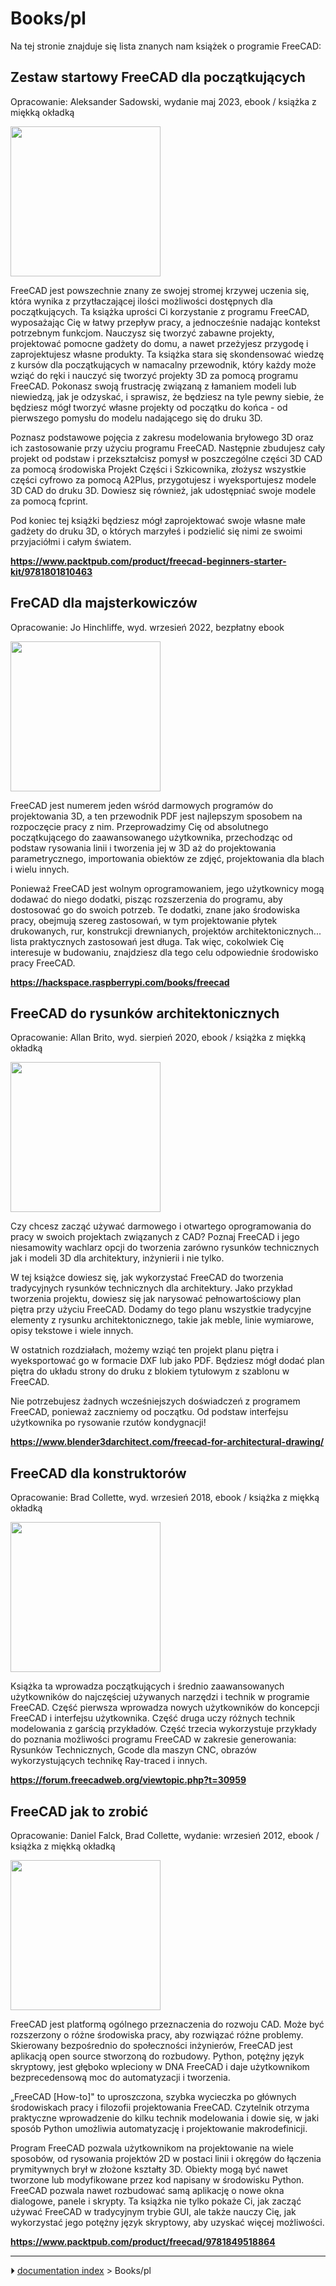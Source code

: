 # Books/pl
Na tej stronie znajduje się lista znanych nam książek o programie FreeCAD:



## Zestaw startowy FreeCAD dla początkujących 

Opracowanie: Aleksander Sadowski, wydanie maj 2023, ebook / książka z miękką okładką

<img alt="" src=images/Freecad_book_aleks.jpg  style="width:240px;">

FreeCAD jest powszechnie znany ze swojej stromej krzywej uczenia się, która wynika z przytłaczającej ilości możliwości dostępnych dla początkujących. Ta książka uprości Ci korzystanie z programu FreeCAD, wyposażając Cię w łatwy przepływ pracy, a jednocześnie nadając kontekst potrzebnym funkcjom. Nauczysz się tworzyć zabawne projekty, projektować pomocne gadżety do domu, a nawet przeżyjesz przygodę i zaprojektujesz własne produkty. Ta książka stara się skondensować wiedzę z kursów dla początkujących w namacalny przewodnik, który każdy może wziąć do ręki i nauczyć się tworzyć projekty 3D za pomocą programu FreeCAD. Pokonasz swoją frustrację związaną z łamaniem modeli lub niewiedzą, jak je odzyskać, i sprawisz, że będziesz na tyle pewny siebie, że będziesz mógł tworzyć własne projekty od początku do końca - od pierwszego pomysłu do modelu nadającego się do druku 3D.

Poznasz podstawowe pojęcia z zakresu modelowania bryłowego 3D oraz ich zastosowanie przy użyciu programu FreeCAD. Następnie zbudujesz cały projekt od podstaw i przekształcisz pomysł w poszczególne części 3D CAD za pomocą środowiska Projekt Części i Szkicownika, złożysz wszystkie części cyfrowo za pomocą A2Plus, przygotujesz i wyeksportujesz modele 3D CAD do druku 3D. Dowiesz się również, jak udostępniać swoje modele za pomocą fcprint.

Pod koniec tej książki będziesz mógł zaprojektować swoje własne małe gadżety do druku 3D, o których marzyłeś i podzielić się nimi ze swoimi przyjaciółmi i całym światem.

**<https://www.packtpub.com/product/freecad-beginners-starter-kit/9781801810463>**






## FreCAD dla majsterkowiczów 

Opracowanie: Jo Hinchliffe, wyd. wrzesień 2022, bezpłatny ebook

<img alt="" src=images/Freecad_book_concretedog.png  style="width:240px;">

FreeCAD jest numerem jeden wśród darmowych programów do projektowania 3D, a ten przewodnik PDF jest najlepszym sposobem na rozpoczęcie pracy z nim. Przeprowadzimy Cię od absolutnego początkującego do zaawansowanego użytkownika, przechodząc od podstaw rysowania linii i tworzenia jej w 3D aż do projektowania parametrycznego, importowania obiektów ze zdjęć, projektowania dla blach i wielu innych.

Ponieważ FreeCAD jest wolnym oprogramowaniem, jego użytkownicy mogą dodawać do niego dodatki, pisząc rozszerzenia do programu, aby dostosować go do swoich potrzeb. Te dodatki, znane jako środowiska pracy, obejmują szereg zastosowań, w tym projektowanie płytek drukowanych, rur, konstrukcji drewnianych, projektów architektonicznych\... lista praktycznych zastosowań jest długa. Tak więc, cokolwiek Cię interesuje w budowaniu, znajdziesz dla tego celu odpowiednie środowisko pracy FreeCAD.

**<https://hackspace.raspberrypi.com/books/freecad>**






## FreeCAD do rysunków architektonicznych 

Opracowanie: Allan Brito, wyd. sierpień 2020, ebook / książka z miękką okładką

<img alt="" src=images/Freecad_book_allanbrito.png  style="width:240px;">

Czy chcesz zacząć używać darmowego i otwartego oprogramowania do pracy w swoich projektach związanych z CAD? Poznaj FreeCAD i jego niesamowity wachlarz opcji do tworzenia zarówno rysunków technicznych jak i modeli 3D dla architektury, inżynierii i nie tylko.

W tej książce dowiesz się, jak wykorzystać FreeCAD do tworzenia tradycyjnych rysunków technicznych dla architektury. Jako przykład tworzenia projektu, dowiesz się jak narysować pełnowartościowy plan piętra przy użyciu FreeCAD. Dodamy do tego planu wszystkie tradycyjne elementy z rysunku architektonicznego, takie jak meble, linie wymiarowe, opisy tekstowe i wiele innych.

W ostatnich rozdziałach, możemy wziąć ten projekt planu piętra i wyeksportować go w formacie DXF lub jako PDF. Będziesz mógł dodać plan piętra do układu strony do druku z blokiem tytułowym z szablonu w FreeCAD.

Nie potrzebujesz żadnych wcześniejszych doświadczeń z programem FreeCAD, ponieważ zaczniemy od początku. Od podstaw interfejsu użytkownika po rysowanie rzutów kondygnacji!

**<https://www.blender3darchitect.com/freecad-for-architectural-drawing/>**






## FreeCAD dla konstruktorów 

Opracowanie: Brad Collette, wyd. wrzesień 2018, ebook / książka z miękką okładką

<img alt="" src=images/Freecad_book_inventors.jpg  style="width:240px;">

Książka ta wprowadza początkujących i średnio zaawansowanych użytkowników do najczęściej używanych narzędzi i technik w programie FreeCAD. Część pierwsza wprowadza nowych użytkowników do koncepcji FreeCAD i interfejsu użytkownika. Część druga uczy różnych technik modelowania z garścią przykładów. Część trzecia wykorzystuje przykłady do poznania możliwości programu FreeCAD w zakresie generowania: Rysunków Technicznych, Gcode dla maszyn CNC, obrazów wykorzystujących technikę Ray-traced i innych.

**<https://forum.freecadweb.org/viewtopic.php?t=30959>**






## FreeCAD jak to zrobić 

Opracowanie: Daniel Falck, Brad Collette, wydanie: wrzesień 2012, ebook / książka z miękką okładką

<img alt="" src=images/Freecad_book_howto.jpg  style="width:240px;">

FreeCAD jest platformą ogólnego przeznaczenia do rozwoju CAD. Może być rozszerzony o różne środowiska pracy, aby rozwiązać różne problemy. Skierowany bezpośrednio do społeczności inżynierów, FreeCAD jest aplikacją open source stworzoną do rozbudowy. Python, potężny język skryptowy, jest głęboko wpleciony w DNA FreeCAD i daje użytkownikom bezprecedensową moc do automatyzacji i tworzenia.

„FreeCAD \[How-to\]" to uproszczona, szybka wycieczka po głównych środowiskach pracy i filozofii projektowania FreeCAD. Czytelnik otrzyma praktyczne wprowadzenie do kilku technik modelowania i dowie się, w jaki sposób Python umożliwia automatyzację i projektowanie makrodefinicji.

Program FreeCAD pozwala użytkownikom na projektowanie na wiele sposobów, od rysowania projektów 2D w postaci linii i okręgów do łączenia prymitywnych brył w złożone kształty 3D. Obiekty mogą być nawet tworzone lub modyfikowane przez kod napisany w środowisku Python. FreeCAD pozwala nawet rozbudować samą aplikację o nowe okna dialogowe, panele i skrypty. Ta książka nie tylko pokaże Ci, jak zacząć używać FreeCAD w tradycyjnym trybie GUI, ale także nauczy Cię, jak wykorzystać jego potężny język skryptowy, aby uzyskać więcej możliwości.

**<https://www.packtpub.com/product/freecad/9781849518864>**



---
⏵ [documentation index](../README.md) > Books/pl
